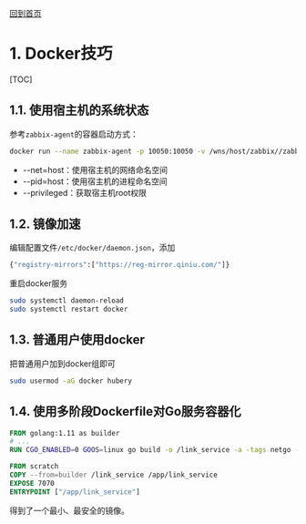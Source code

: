 [回到首页](../README.md)

# 1. Docker技巧

[TOC]

## 1.1. 使用宿主机的系统状态

参考`zabbix-agent`的容器启动方式：

```bash
docker run --name zabbix-agent -p 10050:10050 -v /wns/host/zabbix//zabbix_agentd.d:/etc/zabbix/zabbix_agentd.d -v /wns/host/zabbix//wns:/wns -v /proc:/data/proc -v /sys:/data/sys -v /dev:/data/dev -v /var/run/docker.sock:/var/run/docker.sock -e ZBX_HOSTNAME=192.168.1.101 -e ZBX_SERVER_HOST=192.168.1.111 --net=host --pid=host --restart=always --privileged -d zabbix/zabbix-agent:latest
```

- --net=host：使用宿主机的网络命名空间
- --pid=host：使用宿主机的进程命名空间
- --privileged：获取宿主机root权限

## 1.2. 镜像加速

编辑配置文件`/etc/docker/daemon.json`，添加

```bash
{"registry-mirrors":["https://reg-mirror.qiniu.com/"]}
```

重启docker服务

```bash
sudo systemctl daemon-reload
sudo systemctl restart docker
```

## 1.3. 普通用户使用docker

把普通用户加到docker组即可

```bash
sudo usermod -aG docker hubery
```

## 1.4. 使用多阶段Dockerfile对Go服务容器化

```Dockerfile
FROM golang:1.11 as builder
# ...
RUN CGO_ENABLED=0 GOOS=linux go build -o /link_service -a -tags netgo -ldflags '-s -w'

FROM scratch
COPY --from=builder /link_service /app/link_service
EXPOSE 7070
ENTRYPOINT ["/app/link_service"]
```

得到了一个最小、最安全的镜像。